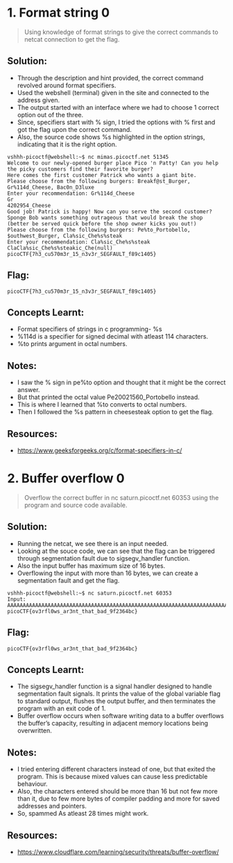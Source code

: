 # 1. Format string 0
> Using knowledge of format strings to give the correct commands to netcat connection to get the flag.
## Solution:
- Through the description and hint provided, the correct command revolved around format specifiers.
- Used the webshell (terminal) given in the site and connected to the address given.
- The output started with an interface where we had to choose 1 correct option out of the three.
- Since, specifiers start with % sign, I tried the options with % first and got the flag upon the correct command.
- Also, the source code shows %s highlighted in the option strings, indicating that it is the right option.
```
vshhh-picoctf@webshell:~$ nc mimas.picoctf.net 51345
Welcome to our newly-opened burger place Pico 'n Patty! Can you help the picky customers find their favorite burger?
Here comes the first customer Patrick who wants a giant bite.
Please choose from the following burgers: Breakf@st_Burger, Gr%114d_Cheese, Bac0n_D3luxe
Enter your recommendation: Gr%114d_Cheese
Gr                                                                                                           4202954_Cheese
Good job! Patrick is happy! Now can you serve the second customer?
Sponge Bob wants something outrageous that would break the shop (better be served quick before the shop owner kicks you out!)
Please choose from the following burgers: Pe%to_Portobello, $outhwest_Burger, Cla%sic_Che%s%steak
Enter your recommendation: Cla%sic_Che%s%steak
ClaCla%sic_Che%s%steakic_Che(null)
picoCTF{7h3_cu570m3r_15_n3v3r_SEGFAULT_f89c1405}
```
## Flag:
```
picoCTF{7h3_cu570m3r_15_n3v3r_SEGFAULT_f89c1405}
```
## Concepts Learnt:
- Format specifiers of strings in c programming- %s
- %114d is a specifier for signed decimal with atleast 114 characters.
- %to prints argument in octal numbers.
## Notes: 
- I saw the % sign in pe%to option and thought that it might be the correct answer.
- But that printed the octal value Pe20021560_Portobello instead.
- This is where I learned that %to converts to octal numbers.
- Then I followed the %s pattern in cheesesteak option to get the flag.
## Resources:
- https://www.geeksforgeeks.org/c/format-specifiers-in-c/

# 2. Buffer overflow 0
> Overflow the correct buffer in nc saturn.picoctf.net 60353 using the program and source code available.
## Solution:
- Running the netcat, we see there is an input needed.
- Looking at the souce code, we can see that the flag can be triggered through segmentation fault due to sigsegv_handler function.
- Also the input buffer has maximum size of 16 bytes.
- Overflowing the input with more than 16 bytes, we can create a segmentation fault and get the flag.
```
vshhh-picoctf@webshell:~$ nc saturn.picoctf.net 60353
Input: AAAAAAAAAAAAAAAAAAAAAAAAAAAAAAAAAAAAAAAAAAAAAAAAAAAAAAAAAAAAAAAAAAAAAAAAAAAAAAAA
picoCTF{ov3rfl0ws_ar3nt_that_bad_9f2364bc}
```
## Flag:
```
picoCTF{ov3rfl0ws_ar3nt_that_bad_9f2364bc}
```
## Concepts Learnt:
- The sigsegv_handler function is a signal handler designed to handle segmentation fault signals. It prints the value of the global variable flag to standard output, flushes the output buffer, and then terminates the program with an exit code of 1.
- Buffer overflow occurs when software writing data to a buffer overflows the buffer’s capacity, resulting in adjacent memory locations being overwritten.
## Notes:
- I tried entering different characters instead of one, but that exited the program. This is because mixed values can cause less predictable behaviour.
- Also, the characters entered should be more than 16 but not few more than it, due to few more bytes of compiler padding and more for saved addresses and pointers.
- So, spammed As atleast 28 times might work.
## Resources:
- https://www.cloudflare.com/learning/security/threats/buffer-overflow/
